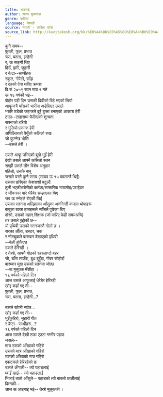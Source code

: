 ```yaml
---
title: आइमाई
author: श्रवण मुकारुङ
genre: कविता
language: नेपाली
source: नेपाली - कविता कोश
source_link: http://kavitakosh.org/kk/%E0%A4%B6%E0%A5%8D%E0%A4%B0%E0%A4%B5%E0%A4%A3_%E0%A4%AE%E0%A5%81%E0%A4%95%E0%A4%BE%E0%A4%B0%E0%A5%81%E0%A4%99
---
```


कुनै समय--  
पुतली, फूल, प्रभात  
चरा, बतास, इन्द्रेणी  
र, ऊ सङ्गी थिए  
हिउँ, झरी, जुहारी  
र केटा--साथीहरू  
स्कुल, गोरेटो, साँझ  
र दहको ऐना थपिए क्रमशः  
वि.सं.२०५९ साल माघ १ गते  
ऊ १६ वर्षकी भई--  
पोहोर यही दिन उसकी दिदीको बिहे भएको थियो  
आफूजत्रै घाँसको भारीमा अडेसिएर उसले  
भर्खरै उडेको जहाजले दुई टुक्रा बनाएको आकाश हेरी  
टाढा--टाढासम्म फैलिएको शून्यता  
सपनाको हरियो  
र गुलियो एकान्त हेरी  
अघिल्तिरको पैयुँको कलिलो रुख  
जो फुल्नेछ भोलि  
--उसले हेरी ।  
   
उसले आफू उभिएको बूढो भुइँ हेरी  
देखी उसले आफ्नै कसिलो स्तन  
सम्झी उसले तीन विशेष अनुहार  
पहिलो, उसकै बाबु  
जसले यस्तै कुनै समय (सायद ऊ १५ वषलाग्दै थिई)  
उसका छरिएका केशराशी बटुल्दै  
ठूली भएकी/छोरीको कर्तव्य/सांसारिक मायामोह/पराईघर  
र जीवनका बारे धेरैबेर सम्झाएका थिए  
जब ऊ स्नेहले रोएकी थिई  
उसका स्तनमा अल्झिएका आँसुका अनगिन्ती कमला थोपाहरू  
बाबुका खस्रा हातहरूले सजिलै पुछेका थिए  
दोस्रो, उसको महान् शिक्षक (जो मारिए केही समयअघि)  
तर उसले बुझेकी छ--  
यो पृथिवी उसको स्तनजस्तै गोलो छ ।  
सरका औँला, डस्टर, चक  
र नोटबुकले बारम्बार देखाएको पृथिवी  
--केही हुर्किएछ  
उसले हेरिरही ।  
र तेस्रो, आफ्नै गोठको रहरलाग्दो बहर  
जो, घाँस लाउँदा, दूध दुहुँदा, गोबर सोहोर्दा  
बारम्बार मुख उसको स्तनमा जोत्छ  
--ऊ मुसुक्क मँसीहा ।  
१६ वर्षको पहिलो दिन  
आज उसले आफूलाई धेरैबेर हेरिरही  
खोइ कहाँ गए ती--  
पुतली, फूल, प्रभात,  
चरा, बतास, इन्द्रेणी...?  
   
उसले खोजी सर्वत्र...  
खोइ कहाँ गए ती--  
भुइँकुहिरो, जुहारी गीत  
र केटा--साथीहरू...?  
१६ वर्षको पहिलो दिन  
आज उसले देखी टाढा एउटा गम्भीर पहाड  
जसले--  
मात्र उसको आँखाको गहिरो  
उसको मात्र आँखाको गहिरो  
उसको आँखाको मात्र गहिरो  
एकटकले हेरिरहेको छ  
उसले अँगाली-- त्यो पहाडलाई  
म्वाइँ खाई-- त्यो पहाडलाई  
भिजाई तातो आँसुले-- पहाडको त्यो बाक्लो छातीलाई  
किनकी--  
आज ऊ आइमाई भई-- तेस्रो मुलुककी ।
